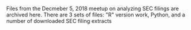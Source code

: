 Files from the Decmeber 5, 2018 meetup on analyzing SEC filings are archived here. There are 3 sets of files: "R" version work, Python, 
and a number of downloaded SEC filing extracts
